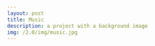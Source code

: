 ```yaml
---
layout: post
title: Music
description: a project with a background image
img: /2.0/img/music.jpg
---
```

